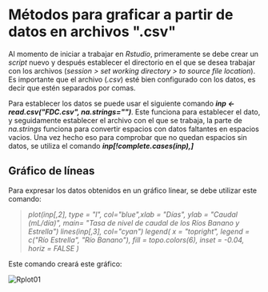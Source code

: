 # **Métodos para graficar a partir de datos en archivos ".csv"**
  Al momento de iniciar a trabajar en *Rstudio*, primeramente se debe crear un *script* nuevo y después establecer el directorio en el que se desea trabajar con los archivos (*session > set working directory > to source file location*). Es importante que el archivo (*.csv*) esté bien configurado con los datos, es decir que estén separados por comas.
  
  Para establecer los datos se puede usar el siguiente comando ***inp <- read.csv("FDC.csv", na.strings="")***. Este funciona para establecer el dato, y seguidamente establecer el archivo con el que se trabaja, la parte de *na.strings* funciona para convertir espacios con datos faltantes en espacios vacios. Una vez hecho eso para comprobar que no quedan espacios sin datos, se utiliza el comando ***inp[!complete.cases(inp),]***

## Gráfico de líneas

Para expresar los datos obtenidos en un gráfico linear, se debe utilizar este comando:
 
>*plot(inp[,2], type = "l", col="blue",xlab = "Días", ylab = "Caudal (mL/día)", main= "Tasa de nivel de caudal de los Ríos Banano y Estrella")
lines(inp[,3], col="cyan")
legend(
  x = "topright",
  legend = c("Río Estrella", "Río Banano"),
  fill = topo.colors(6),
  inset = -0.04,
  horiz = FALSE
  )*

Este comando creará este gráfico:

![Rplot01](https://user-images.githubusercontent.com/83330908/119286951-b5252900-bc02-11eb-8762-c4e33b0bff5b.png)

